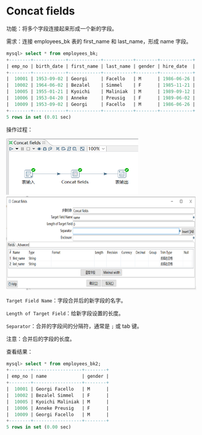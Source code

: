 # Concat fields

功能：将多个字段连接起来形成一个新的字段。

需求：连接 employees_bk 表的 first_name 和 last_name，形成 name 字段。

```sql
mysql> select * from employees_bk;
+--------+------------+------------+-----------+--------+------------+
| emp_no | birth_date | first_name | last_name | gender | hire_date  |
+--------+------------+------------+-----------+--------+------------+
|  10001 | 1953-09-02 | Georgi     | Facello   | M      | 1986-06-26 |
|  10002 | 1964-06-02 | Bezalel    | Simmel    | F      | 1985-11-21 |
|  10005 | 1955-01-21 | Kyoichi    | Maliniak  | M      | 1989-09-12 |
|  10006 | 1953-04-20 | Anneke     | Preusig   | F      | 1989-06-02 |
|  10009 | 1953-09-02 | Georgi     | Facello   | M      | 1986-06-26 |
+--------+------------+------------+-----------+--------+------------+
5 rows in set (0.01 sec)
```

操作过程：

<img src="../image/kettleconcatfield01.png" alt="kettleconcatfield01" height="150" width="350" >

<img src="../image/kettleconcatfield02.png" alt="kettleconcatfield02" height="250" width="700" >

`Target Field Name`：字段合并后的新字段的名字。

`Length of Target Field`：给新字段设置的长度。

`Separator`：合并的字段间的分隔符，通常是 `;` 或 tab 键。

注意：合并后的字段的长度。

查看结果：

```sql
mysql> select * from employees_bk2;
+--------+------------------+--------+
| emp_no | name             | gender |
+--------+------------------+--------+
|  10001 | Georgi Facello   | M      |
|  10002 | Bezalel Simmel   | F      |
|  10005 | Kyoichi Maliniak | M      |
|  10006 | Anneke Preusig   | F      |
|  10009 | Georgi Facello   | M      |
+--------+------------------+--------+
5 rows in set (0.00 sec)
```